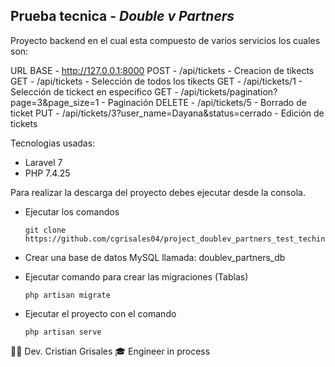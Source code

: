 ## Prueba tecnica - *Double v Partners*

Proyecto backend en el cual esta compuesto de varios servicios los cuales son:

URL BASE - http://127.0.0.1:8000
POST - /api/tickets - Creacion de tikects
GET - /api/tickets - Selección de todos los tikects
GET - /api/tickets/1 - Selección de tickect en especifico
GET - /api/tickets/pagination?page=3&page_size=1 - Paginación
DELETE - /api/tickets/5 - Borrado de ticket
PUT - /api/tickets/3?user_name=Dayana&status=cerrado - Edición de tickets

Tecnologias usadas:

-   Laravel 7
-   PHP 7.4.25

Para realizar la descarga del proyecto debes ejecutar desde la consola. 

-   Ejecutar los comandos
    ```
    git clone https://github.com/cgrisales04/project_doublev_partners_test_techinal.git
    ```

- Crear una base de datos MySQL llamada: doublev_partners_db 
- Ejecutar comando para crear las migraciones (Tablas)
    ```
    php artisan migrate
     ```
- Ejecutar el proyecto con el comando
    ```
    php artisan serve
    ```
👶🏽 Dev. Cristian Grisales
🎓 Engineer in process
